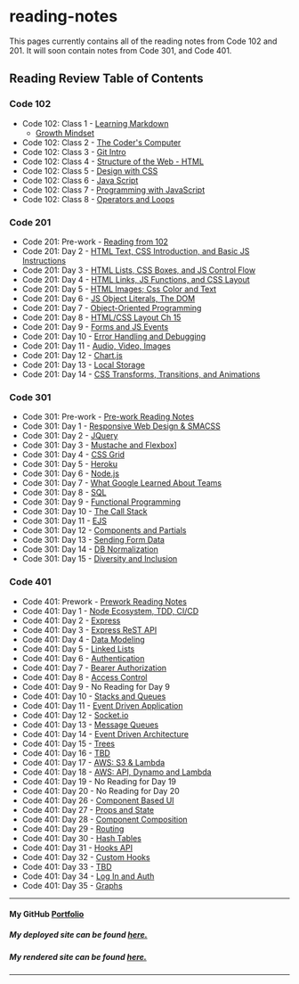 # reading-notes

This pages currently contains all of the reading notes from Code 102 and 201. It will soon contain notes from Code 301, and Code 401. 

## Reading Review Table of Contents

### Code 102

* Code 102: Class 1 - [Learning Markdown](learning-markdown.md)
  * [Growth Mindset](growth-mindset.md)
* Code 102: Class 2 - [The Coder's Computer](coders-computer.md)
* Code 102: Class 3 - [Git Intro](git-intro.md)
* Code 102: Class 4 - [Structure of the Web - HTML](structure-html.md)
* Code 102: Class 5 - [Design with CSS](design-css.md)
* Code 102: Class 6 - [Java Script](javascript.md)
* Code 102: Class 7 - [Programming with JavaScript](programming-js.md)
* Code 102: Class 8 - [Operators and Loops](operators-loops.md)

### Code 201

* Code 201: Pre-work - [Reading from 102](class-01.md)
* Code 201: Day 2 - [HTML Text, CSS Introduction, and Basic JS Instructions](201-class-02.md)
* Code 201: Day 3 - [HTML Lists, CSS Boxes, and JS Control Flow](201-class-03.md)
* Code 201: Day 4 - [HTML Links, JS Functions, and CSS Layout](201-class-04.md)
* Code 201: Day 5 - [HTML Images; Css Color and Text](201-class-05.md)
* Code 201: Day 6 - [JS Object Literals, The DOM](201-class-06.md)
* Code 201: Day 7 - [Object-Oriented Programming](201-class-07.md)
* Code 201: Day 8 - [HTML/CSS Layout Ch 15](201-class-08.md)
* Code 201: Day 9 - [Forms and JS Events](201-class-09.md)
* Code 201: Day 10 - [Error Handling and Debugging](201-class-10.md)
* Code 201: Day 11 - [Audio, Video, Images](201-class-11.md)
* Code 201: Day 12 - [Chart.js](201-class-12.md)
* Code 201: Day 13 - [Local Storage](201-class-13.md)
* Code 201: Day 14 - [CSS Transforms, Transitions, and Animations](201-class-14.md)

### Code 301

* Code 301: Pre-work - [Pre-work Reading Notes](301-prework-notes.md)
* Code 301: Day 1 - [Responsive Web Design & SMACSS](301-class-01.md)
* Code 301: Day 2 - [JQuery](301-class-02.md)
* Code 301: Day 3 - [Mustache and Flexbox](301-class-03.md)]
* Code 301: Day 4 - [CSS Grid](301-class-04.md)
* Code 301: Day 5 - [Heroku](301-class-05.md)
* Code 301: Day 6 - [Node.js](301-class-06.md)
* Code 301: Day 7 - [What Google Learned About Teams](301-class-07.md)
* Code 301: Day 8 - [SQL](301-class-08.md)
* Code 301: Day 9 - [Functional Programming](301-class-09.md)
* Code 301: Day 10 - [The Call Stack](301-class-10.md)
* Code 301: Day 11 - [EJS](301-class-11.md)
* Code 301: Day 12 - [Components and Partials](301-class-12.md)
* Code 301: Day 13 - [Sending Form Data](301-class-13.md)
* Code 301: Day 14 - [DB Normalization](301-class-14.md)
* Code 301: Day 15 - [Diversity and Inclusion](301-class-15.md)

### Code 401

* Code 401: Prework - [Prework Reading Notes](401-prework-notes.md)
* Code 401: Day 1 - [Node Ecosystem, TDD, CI/CD](401-class-01.md)
* Code 401: Day 2 - [Express](401-class-02.md)
* Code 401: Day 3 - [Express ReST API](401-class-03.md)
* Code 401: Day 4 - [Data Modeling](401-class-04.md)
* Code 401: Day 5 - [Linked Lists](401-class-05.md)
* Code 401: Day 6 - [Authentication](401-class-06.md)
* Code 401: Day 7 - [Bearer Authorization](401-class-07.md)
* Code 401: Day 8 - [Access Control](401-class-08.md)
* Code 401: Day 9 - No Reading for Day 9
* Code 401: Day 10 - [Stacks and Queues](401-class-10.md)
* Code 401: Day 11 - [Event Driven Application](401-class-11.md)
* Code 401: Day 12 - [Socket.io](401-class-12.md)
* Code 401: Day 13 - [Message Queues](401-class-13.md)
* Code 401: Day 14 - [Event Driven Architecture](401-class-14.md)
* Code 401: Day 15 - [Trees](401-class-15.md)
* Code 401: Day 16 - [TBD](401-class-16.md)
* Code 401: Day 17 - [AWS: S3 & Lambda](401-class-17.md)
* Code 401: Day 18 - [AWS: API, Dynamo and Lambda](401-class-18.md)
* Code 401: Day 19 - No Reading for Day 19
* Code 401: Day 20 - No Reading for Day 20
* Code 401: Day 26 - [Component Based UI](401-class-26.md)
* Code 401: Day 27 - [Props and State](401-class-27.md)
* Code 401: Day 28 - [Component Composition](401-class-28.md)
* Code 401: Day 29 - [Routing](401-class-29.md)
* Code 401: Day 30 - [Hash Tables](401-class-30.md)
* Code 401: Day 31 - [Hooks API](401-class-31.md)
* Code 401: Day 32 - [Custom Hooks](401-class-32.md)
* Code 401: Day 33 - [TBD](401-class-33.md)
* Code 401: Day 34 - [Log In and Auth](401-class-34.md)
* Code 401: Day 35 - [Graphs](401-class-35.md)

***

#### My GitHub [Portfolio](https://github.com/simon-panek)

##### My deployed site can be found [here.](https://simon-panek.github.io/reading-notes/)

##### My rendered site can be found [here.](https://github.com/simon-panek/reading-notes/blob/master/README.md)

***
